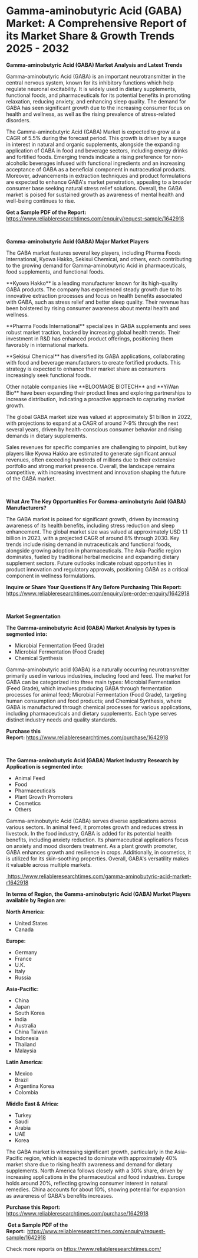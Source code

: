<p><h1>Gamma-aminobutyric Acid (GABA) Market: A Comprehensive Report of its Market Share & Growth Trends 2025 - 2032</h1></p><p><strong>Gamma-aminobutyric Acid (GABA) Market Analysis and Latest Trends</strong></p>
<p><p>Gamma-aminobutyric Acid (GABA) is an important neurotransmitter in the central nervous system, known for its inhibitory functions which help regulate neuronal excitability. It is widely used in dietary supplements, functional foods, and pharmaceuticals for its potential benefits in promoting relaxation, reducing anxiety, and enhancing sleep quality. The demand for GABA has seen significant growth due to the increasing consumer focus on health and wellness, as well as the rising prevalence of stress-related disorders.</p><p>The Gamma-aminobutyric Acid (GABA) Market is expected to grow at a CAGR of 5.5% during the forecast period. This growth is driven by a surge in interest in natural and organic supplements, alongside the expanding application of GABA in food and beverage sectors, including energy drinks and fortified foods. Emerging trends indicate a rising preference for non-alcoholic beverages infused with functional ingredients and an increasing acceptance of GABA as a beneficial component in nutraceutical products. Moreover, advancements in extraction techniques and product formulations are expected to enhance GABA's market penetration, appealing to a broader consumer base seeking natural stress relief solutions. Overall, the GABA market is poised for sustained growth as awareness of mental health and well-being continues to rise.</p></p>
<p><strong>Get a Sample PDF of the Report:&nbsp;</strong> <a href="https://www.reliableresearchtimes.com/enquiry/request-sample/1642918?utm_campaign=3311&utm_medium=2&utm_source=Github&utm_content=ia&utm_term=28032025&utm_id=gamma-aminobutyric-acid-gaba">https://www.reliableresearchtimes.com/enquiry/request-sample/1642918</a></p>
<p>&nbsp;</p>
<p><strong>Gamma-aminobutyric Acid (GABA) Major Market Players</strong></p>
<p><p>The GABA market features several key players, including Pharma Foods International, Kyowa Hakko, Sekisui Chemical, and others, each contributing to the growing demand for Gamma-aminobutyric Acid in pharmaceuticals, food supplements, and functional foods.</p><p>**Kyowa Hakko** is a leading manufacturer known for its high-quality GABA products. The company has experienced steady growth due to its innovative extraction processes and focus on health benefits associated with GABA, such as stress relief and better sleep quality. Their revenue has been bolstered by rising consumer awareness about mental health and wellness.</p><p>**Pharma Foods International** specializes in GABA supplements and sees robust market traction, backed by increasing global health trends. Their investment in R&D has enhanced product offerings, positioning them favorably in international markets.</p><p>**Sekisui Chemical** has diversified its GABA applications, collaborating with food and beverage manufacturers to create fortified products. This strategy is expected to enhance their market share as consumers increasingly seek functional foods.</p><p>Other notable companies like **BLOOMAGE BIOTECH** and **YiWan Bio** have been expanding their product lines and exploring partnerships to increase distribution, indicating a proactive approach to capturing market growth.</p><p>The global GABA market size was valued at approximately $1 billion in 2022, with projections to expand at a CAGR of around 7-9% through the next several years, driven by health-conscious consumer behavior and rising demands in dietary supplements.</p><p>Sales revenues for specific companies are challenging to pinpoint, but key players like Kyowa Hakko are estimated to generate significant annual revenues, often exceeding hundreds of millions due to their extensive portfolio and strong market presence. Overall, the landscape remains competitive, with increasing investment and innovation shaping the future of the GABA market.</p></p>
<p>&nbsp;</p>
<p><strong>What Are The Key Opportunities For Gamma-aminobutyric Acid (GABA) Manufacturers?</strong></p>
<p><p>The GABA market is poised for significant growth, driven by increasing awareness of its health benefits, including stress reduction and sleep enhancement. The global market size was valued at approximately USD 1.1 billion in 2023, with a projected CAGR of around 8% through 2030. Key trends include rising demand in nutraceuticals and functional foods, alongside growing adoption in pharmaceuticals. The Asia-Pacific region dominates, fueled by traditional herbal medicine and expanding dietary supplement sectors. Future outlooks indicate robust opportunities in product innovation and regulatory approvals, positioning GABA as a critical component in wellness formulations.</p></p>
<p><strong>Inquire or Share Your Questions If Any Before Purchasing This Report:</strong> <a href="https://www.reliableresearchtimes.com/enquiry/pre-order-enquiry/1642918?utm_campaign=3311&utm_medium=2&utm_source=Github&utm_content=ia&utm_term=28032025&utm_id=gamma-aminobutyric-acid-gaba">https://www.reliableresearchtimes.com/enquiry/pre-order-enquiry/1642918</a></p>
<p>&nbsp;</p>
<p><strong>Market Segmentation</strong></p>
<p><strong>The Gamma-aminobutyric Acid (GABA) Market Analysis by types is segmented into:</strong></p>
<p><ul><li>Microbial Fermentation (Feed Grade)</li><li>Microbial Fermentation (Food Grade)</li><li>Chemical Synthesis</li></ul></p>
<p><p>Gamma-aminobutyric acid (GABA) is a naturally occurring neurotransmitter primarily used in various industries, including food and feed. The market for GABA can be categorized into three main types: Microbial Fermentation (Feed Grade), which involves producing GABA through fermentation processes for animal feed; Microbial Fermentation (Food Grade), targeting human consumption and food products; and Chemical Synthesis, where GABA is manufactured through chemical processes for various applications, including pharmaceuticals and dietary supplements. Each type serves distinct industry needs and quality standards.</p></p>
<p><strong>Purchase this Report:&nbsp;</strong><a href="https://www.reliableresearchtimes.com/purchase/1642918?utm_campaign=3311&utm_medium=2&utm_source=Github&utm_content=ia&utm_term=28032025&utm_id=gamma-aminobutyric-acid-gaba">https://www.reliableresearchtimes.com/purchase/1642918</a></p>
<p>&nbsp;</p>
<p><strong>The Gamma-aminobutyric Acid (GABA) Market Industry Research by Application is segmented into:</strong></p>
<p><ul><li>Animal Feed</li><li>Food</li><li>Pharmaceuticals</li><li>Plant Growth Promoters</li><li>Cosmetics</li><li>Others</li></ul></p>
<p><p>Gamma-aminobutyric Acid (GABA) serves diverse applications across various sectors. In animal feed, it promotes growth and reduces stress in livestock. In the food industry, GABA is added for its potential health benefits, including anxiety reduction. Its pharmaceutical applications focus on anxiety and mood disorders treatment. As a plant growth promoter, GABA enhances growth and resilience in crops. Additionally, in cosmetics, it is utilized for its skin-soothing properties. Overall, GABA's versatility makes it valuable across multiple markets.</p></p>
<p><a href="https://www.reliableresearchtimes.com/gamma-aminobutyric-acid-market-r1642918?utm_campaign=3311&utm_medium=2&utm_source=Github&utm_content=ia&utm_term=28032025&utm_id=gamma-aminobutyric-acid-gaba">&nbsp;https://www.reliableresearchtimes.com/gamma-aminobutyric-acid-market-r1642918</a></p>
<p><strong>In terms of Region, the Gamma-aminobutyric Acid (GABA) Market Players available by Region are:</strong></p>
<p>
    <p> <strong> North America: </strong>
        <ul>
            <li>United States</li>
            <li>Canada</li>
        </ul>
        </p> 
    <p> <strong> Europe: </strong>
        <ul>
            <li>Germany</li>
            <li>France</li>
            <li>U.K.</li>
            <li>Italy</li>
            <li>Russia</li>
        </ul>
        </p> 
    <p> <strong> Asia-Pacific: </strong>
        <ul>
            <li>China</li>
            <li>Japan</li>
            <li>South Korea</li>
            <li>India</li>
            <li>Australia</li>
            <li>China Taiwan</li>
            <li>Indonesia</li>
            <li>Thailand</li>
            <li>Malaysia</li>
        </ul>
        </p> 
    <p> <strong> Latin America: </strong>
        <ul>
            <li>Mexico</li>
            <li>Brazil</li>
            <li>Argentina Korea</li>
            <li>Colombia</li>
        </ul>
        </p> 
    <p> <strong> Middle East & Africa: </strong>
        <ul>
            <li>Turkey</li>
            <li>Saudi</li>
            <li>Arabia</li>
            <li>UAE</li>
            <li>Korea</li>
        </ul>
    </p>
    </p>
<p><p>The GABA market is witnessing significant growth, particularly in the Asia-Pacific region, which is expected to dominate with approximately 40% market share due to rising health awareness and demand for dietary supplements. North America follows closely with a 30% share, driven by increasing applications in the pharmaceutical and food industries. Europe holds around 20%, reflecting growing consumer interest in natural remedies. China accounts for about 10%, showing potential for expansion as awareness of GABA's benefits increases.</p></p>
<p><strong>Purchase this Report: </strong><a href="https://www.reliableresearchtimes.com/purchase/1642918?utm_campaign=3311&utm_medium=2&utm_source=Github&utm_content=ia&utm_term=28032025&utm_id=gamma-aminobutyric-acid-gaba">https://www.reliableresearchtimes.com/purchase/1642918</a></p>
<p>&nbsp;<strong>Get a Sample PDF of the Report:&nbsp;&nbsp;</strong><a href="https://www.reliableresearchtimes.com/enquiry/request-sample/1642918?utm_campaign=3311&utm_medium=2&utm_source=Github&utm_content=ia&utm_term=28032025&utm_id=gamma-aminobutyric-acid-gaba">https://www.reliableresearchtimes.com/enquiry/request-sample/1642918</a></p>
<p><strong></strong></p>
<p>Check more reports on <a href="https://www.reliableresearchtimes.com/?utm_campaign=3311&utm_medium=2&utm_source=Github&utm_content=ia&utm_term=28032025&utm_id=gamma-aminobutyric-acid-gaba">https://www.reliableresearchtimes.com/</a></p>